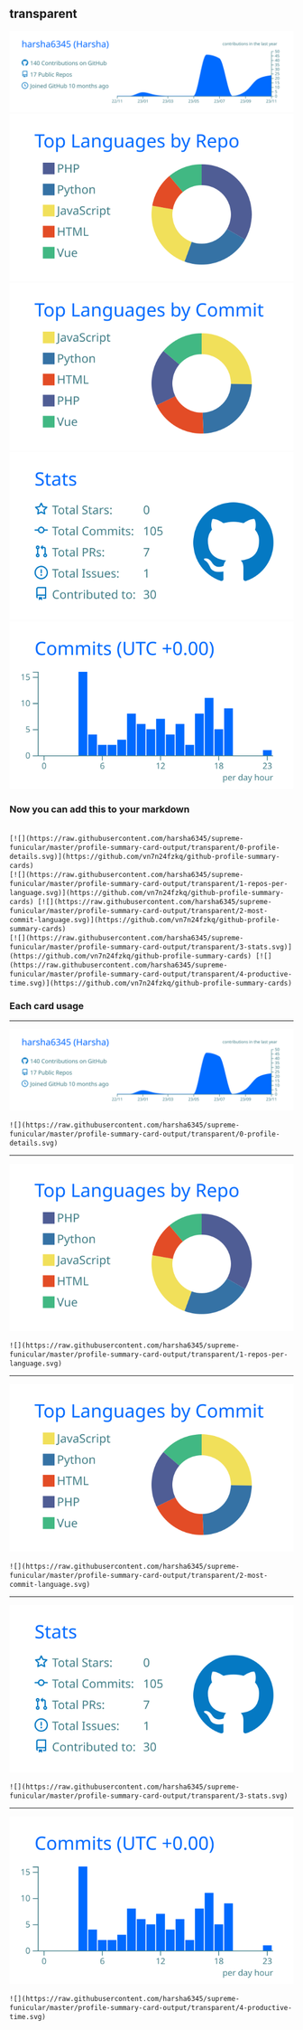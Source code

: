 ## transparent

[![](./0-profile-details.svg)](https://github.com/vn7n24fzkq/github-profile-summary-cards)
[![](./1-repos-per-language.svg)](https://github.com/vn7n24fzkq/github-profile-summary-cards) [![](./2-most-commit-language.svg)](https://github.com/vn7n24fzkq/github-profile-summary-cards)
[![](./3-stats.svg)](https://github.com/vn7n24fzkq/github-profile-summary-cards) [![](./4-productive-time.svg)](https://github.com/vn7n24fzkq/github-profile-summary-cards)
### Now you can add this to your markdown
```

[![](https://raw.githubusercontent.com/harsha6345/supreme-funicular/master/profile-summary-card-output/transparent/0-profile-details.svg)](https://github.com/vn7n24fzkq/github-profile-summary-cards)
[![](https://raw.githubusercontent.com/harsha6345/supreme-funicular/master/profile-summary-card-output/transparent/1-repos-per-language.svg)](https://github.com/vn7n24fzkq/github-profile-summary-cards) [![](https://raw.githubusercontent.com/harsha6345/supreme-funicular/master/profile-summary-card-output/transparent/2-most-commit-language.svg)](https://github.com/vn7n24fzkq/github-profile-summary-cards)
[![](https://raw.githubusercontent.com/harsha6345/supreme-funicular/master/profile-summary-card-output/transparent/3-stats.svg)](https://github.com/vn7n24fzkq/github-profile-summary-cards) [![](https://raw.githubusercontent.com/harsha6345/supreme-funicular/master/profile-summary-card-output/transparent/4-productive-time.svg)](https://github.com/vn7n24fzkq/github-profile-summary-cards)

```

### Each card usage
---

![](./0-profile-details.svg)

```
![](https://raw.githubusercontent.com/harsha6345/supreme-funicular/master/profile-summary-card-output/transparent/0-profile-details.svg)
```

    

---

![](./1-repos-per-language.svg)

```
![](https://raw.githubusercontent.com/harsha6345/supreme-funicular/master/profile-summary-card-output/transparent/1-repos-per-language.svg)
```

    

---

![](./2-most-commit-language.svg)

```
![](https://raw.githubusercontent.com/harsha6345/supreme-funicular/master/profile-summary-card-output/transparent/2-most-commit-language.svg)
```

    

---

![](./3-stats.svg)

```
![](https://raw.githubusercontent.com/harsha6345/supreme-funicular/master/profile-summary-card-output/transparent/3-stats.svg)
```

    

---

![](./4-productive-time.svg)

```
![](https://raw.githubusercontent.com/harsha6345/supreme-funicular/master/profile-summary-card-output/transparent/4-productive-time.svg)
```

    
